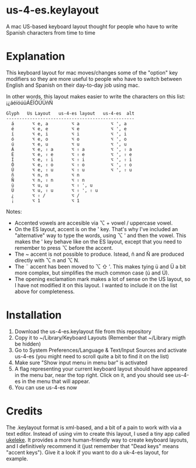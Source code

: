 # us-4-es.keylayout

A mac US-based keyboard layout thought for people who have to write Spanish characters from time to time

# Explanation

This keyboard layout for mac moves/changes some of the "option" key modifiers so they are more useful to people who have to switch between
English and Spanish on their day-to-day job using mac.

In other words, this layout makes easier to write the characters on this list: ¡¿áéíóúüÁÉÍÓÚÜñÑ


    Glyph   Us Layout   us-4-es layout   us-4-es  alt
    -------------------------------------------------
      á       ⌥ e, a         ⌥ a            ⌥ ', a
      é       ⌥ e, e         ⌥ e            ⌥ ', e
      í       ⌥ e, i         ⌥ i            ⌥ ', i
      ó       ⌥ e, o         ⌥ o            ⌥ ', o
      ú       ⌥ e, u         ⌥ u            ⌥ ', u
      Á       ⌥ e, ⇧ a       ⌥ ⇧ a          ⌥ ', ⇧ a
      É       ⌥ e, ⇧ e       ⌥ ⇧ e          ⌥ ', ⇧ e
      Í       ⌥ e, ⇧ i       ⌥ ⇧ i          ⌥ ', ⇧ i
      Ó       ⌥ e, ⇧ o       ⌥ ⇧ o          ⌥ ', ⇧ o
      Ú       ⌥ e, ⇧ u       ⌥ ⇧ u          ⌥ ', ⇧ u
      ñ       ⌥ n, n         ⌥ n
      Ñ       ⌥ n, ⇧ n       ⌥ ⇧ n
      ü       ⌥ u, u         ⌥ ⇧ ', u
      Ü       ⌥ u, ⇧ u       ⌥ ⇧ ', ⇧ u
      ¿       ⌥ ⇧ /          ⌥ /
      ¡       ⌥ 1            ⌥ 1

Notes:

* Accented vowels are accesible via ⌥  + vowel / uppercase vowel.
* On the ES layout, accent is on the ' key. That's why I've included an "alternative" way to type the words, using ⌥ ' and then the vowel. This makes the ' key behave like
  on the ES layout, except that you need to remember to press ⌥ before the accent.
* The ~ accent is not possible to produce. Istead, ñ and Ñ are produced directly with ⌥ n and ⌥ N.
* The ¨ accent has been moved to ⌥ ⇧ '. This makes tying ü and Ü a bit more complex, but simplifies the much common case (ú and Ú).
* The opening exclamation mark makes a lot of sense on the US layout, so I have not modified it on this layout. I wanted to include it on the list above for completeness.

# Installation

1. Download the us-4-es.keylayout file from this repository
2. Copy it to ~/Library/Keyboard Layouts (Remember that ~/Library migth be hidden)
3. Go to System Preferences/Language & Text/Input Sources and activate us-4-es (you might need to scroll quite a bit to find it on the list)
4. Make sure "Show input menu in menu bar" is activated
5. A flag representing your current keyboard layout should have appeared in the menu bar, near the top right. Click on it, and you should see us-4-es in the menu that will appear.
6. You can use us-4-es now

# Credits

The .keylayout format is xml-based, and a bit of a pain to work with via a text editor. Instead of using vim to create this layout, I used a tiny app called
[ukeleke](http://scripts.sil.org/ukelele). It provides a more human-friendly way to create keyboard layouts, and I definitively recommend it (just remember that
"Dead keys" means "accent keys"). Give it a look if you want to do a uk-4-es layout, for example.

